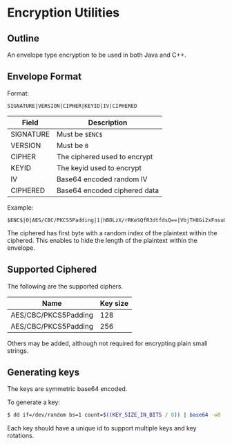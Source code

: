 # Encryption Utilities

## Outline

An envelope type encryption to be used in both Java and C++.

## Envelope Format

Format:

```
SIGNATURE|VERSION|CIPHER|KEYID|IV|CIPHERED
```

|Field    |Description                 |
|---------|----------------------------|
|SIGNATURE|Must be `$ENC$`             |
|VERSION  |Must be `0`                 |
|CIPHER   |The ciphered used to encrypt|
|KEYID    |The keyid used to encrypt   |
|IV       |Base64 encoded random IV    |
|CIPHERED |Base64 encoded ciphered data|

Example:

```
$ENC$|0|AES/CBC/PKCS5Padding|1|hBDLzX/rRKeSQfR3dtfdsQ==|VbjTH8Gi2xFnsuQti77pbWgi+DoCcKqmA=
```

The ciphered has first byte with a random index of the plaintext within the ciphered.
This enables to hide the length of the plaintext within the envelope.

## Supported Ciphered

The following are the supported ciphers.

|Name                |Key size|
|--------------------|--------|
|AES/CBC/PKCS5Padding|128     |
|AES/CBC/PKCS5Padding|256     |

Others may be added, although not required for encrypting plain small strings.

## Generating keys

The keys are symmetric base64 encoded.

To generate a key:

```sh
$ dd if=/dev/random bs=1 count=$((KEY_SIZE_IN_BITS / 8)) | base64 -w0
```

Each key should have a unique id to support multiple keys and key rotations.
